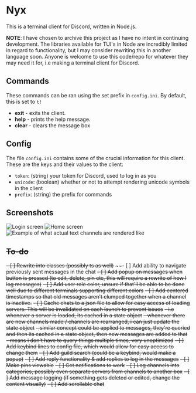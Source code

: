 # Nyx

This is a terminal client for Discord, written in Node.js.

**NOTE**: I have chosen to archive this project as I have no intent in continuing development.
The libraries available for TUI's in Node are incredibly limited in regard to functionality, but I may consider rewriting this in another language soon.
Anyone is welcome to use this code/repo for whatever they may need it for, i.e making a terminal client for Discord.

## Commands

These commands can be ran using the set prefix in `config.ini`. By default, this is set to `t!`

- **exit** - exits the client.
- **help** - prints the help message.
- **clear** - clears the message box

## Config

The file `config.ini` contains some of the crucial information for this client. These are the keys and their values to the client:

- `token`: (string) your token for Discord, used to log in as you
- `unicode`: (boolean) whether or not to attempt rendering unicode symbols in the client
- `prefix`: (string) the prefix for commands

## Screenshots

![Login screen](https://github.com/paintingofblue/Nyx/assets/90877067/4ff9e4f7-a985-4c2e-8605-eb153f92ce8a)
![Home screen](https://github.com/paintingofblue/Nyx/assets/90877067/3bcfec9c-d254-47cb-865b-23ffbc4f1942)
![Example of what actual text channels are rendered like](https://github.com/paintingofblue/Nyx/assets/90877067/8abb6ada-8150-4c0f-b3b3-957ab3c016ce)

## ~~To-do~~

~~- [ ] Rewrite into classes (possibly ts as well)~~
~~- [ ] Add ability to navigate previously sent messages in the chat
~~- [ ] Add popup on messages when button is pressed (to edit, delete, pin etc, this will require a rewrite of how I log messages)~~
~~- [ ] Add user role color, unsure if that'll be able to be done well due to different terminals supporting different colors~~
~~- [ ] Add centered timestamps so that old messages aren't clumped together when a channel is inactive.~~
~~- [ ] Cache chats to a json file to allow for easy access of loading servers. This will be invalidated on each launch to prevent issues~~
    ~~- i.e whenever a server is loaded, its cached in a state object~~
    ~~- whenever there are new channels made / channels are rearranged, i can just update the state object~~
    ~~- similar concept could be applied to messages, they're queried and then its cached in a state object, then new messages are added to that~~
    ~~- means i don't have to query things multiple times, very unoptimized~~
~~- [ ] Add keybind lines to config file, which would allow for easy access to change them~~
~~- [ ] Add guild search (could be a keybind, would make a popup)~~
~~- [ ] Add reply functionality & add replies to log in the messages~~
~~- [ ] Make pins viewable~~
~~- [ ] Get notifications to work~~
~~- [ ] Log channels into categories, possibly even separate servers from channels to another box~~
~~- [ ] Add message logging (if something gets deleted or edited, change the content visually)~~
~~- [ ] Add scrollable chat~~

